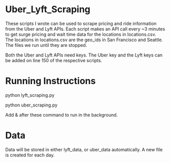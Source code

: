 # Uber_Lyft_Scraping
These scripts I wrote can be used to scrape pricing and ride information from the Uber and Lyft APIs. Each script makes an API call every ~3 minutes to get surge pricing and wait time data for the locations in locations.csv. The locations in locations.csv are the geo_ids in San Francisco and Seattle. The files we run until they are stopped. 

Both the Uber and Lyft APIs need keys. The Uber key and the Lyft keys can be added on line 150 of the respective scripts.

# Running Instructions

python lyft_scraping.py 

python uber_scraping.py

Add & after these command to run in the background.

# Data
Data will be stored in either lyft_data, or uber_data automatically. A new file is created for each day.
